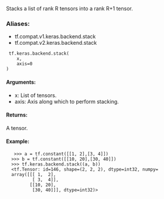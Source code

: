 Stacks a list of rank R tensors into a rank R+1 tensor.
### Aliases:
- tf.compat.v1.keras.backend.stack
- tf.compat.v2.keras.backend.stack

```
 tf.keras.backend.stack(
    x,
    axis=0
)
```
#### Arguments:
- x: List of tensors.
- axis: Axis along which to perform stacking.
#### Returns:
A tensor.
#### Example:

```
   >>> a = tf.constant([[1, 2],[3, 4]])
  >>> b = tf.constant([[10, 20],[30, 40]])
  >>> tf.keras.backend.stack((a, b))
  <tf.Tensor: id=146, shape=(2, 2, 2), dtype=int32, numpy=
  array([[[ 1,  2],
          [ 3,  4]],
         [[10, 20],
          [30, 40]]], dtype=int32)>
```
